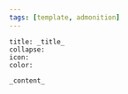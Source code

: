 ```yaml
---
tags: [template, admonition]
---
```

```ad-<node|absstract|info|tip|success|question|warning|failure|danger|bug|example|quote>
title: _title_
collapse:
icon:
color:

_content_
```
